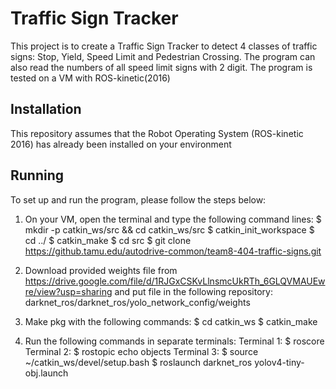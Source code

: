 # Traffic Sign Tracker
This project is to create a Traffic Sign Tracker to detect 4 classes of traffic signs: Stop, Yield, Speed Limit and Pedestrian Crossing.
The program can also read the numbers of all speed limit signs with 2 digit.
The program is tested on a VM with ROS-kinetic(2016)

## Installation
This repository assumes that the Robot Operating System (ROS-kinetic 2016) has already been installed on your environment

## Running
To set up and run the program, please follow the steps below:

1) On your VM, open the terminal and type the following command lines:
$ mkdir -p catkin_ws/src && cd catkin_ws/src
$ catkin_init_workspace
$ cd ../
$ catkin_make
$ cd src
$ git clone https://github.tamu.edu/autodrive-common/team8-404-traffic-signs.git

2) Download provided weights file from https://drive.google.com/file/d/1RJGxCSKvLlnsmcUkRTh_6GLQVMAUEwre/view?usp=sharing and put file in the following repository:
darknet_ros/darknet_ros/yolo_network_config/weights

3) Make pkg with the following commands:
$ cd catkin_ws
$ catkin_make

4) Run the following commands in separate terminals:
Terminal 1:
$ roscore
Terminal 2:
$ rostopic echo objects 
Terminal 3:
$ source ~/catkin_ws/devel/setup.bash
$ roslaunch darknet_ros yolov4-tiny-obj.launch
